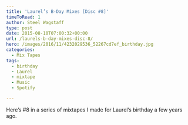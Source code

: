 ```yaml
---
title: 'Laurel’s B-Day Mixes [Disc #8]'
timeToRead: 1 
author: Steel Wagstaff
type: post
date: 2015-08-10T07:00:32+00:00
url: /laurels-b-day-mixes-disc-8/
hero: /images/2016/11/4232029536_52267cd7ef_birthday.jpg
categories:
  - Mix Tapes
tags:
  - birthday
  - Laurel
  - mixtape
  - Music
  - Spotify

---
```

Here&#8217;s #8 in a series of mixtapes I made for Laurel&#8217;s birthday a few years ago.